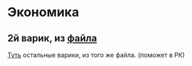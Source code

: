 # Экономика 
2й варик, из [файла](https://github.com/tekcellat/University/blob/master/XFouth%20course/7th%20semester/Economics/%D0%AD%D0%BA%D0%BE%D0%BD%D0%BE%D0%BC%D0%B8%D0%BA%D0%B0%20%D0%BF%D1%80%D0%B5%D0%B4%D0%BF%D1%80%D0%B8%D1%8F%D1%82%D0%B8%D1%8F.%20%D0%97%D0%B0%D0%B4%D0%B0%D1%87%D0%B8.pdf)
---
[Туть](https://drive.google.com/drive/folders/1CDRvfM313NBmtjBNBKEdbuZAJSa4g5KQ) остальные варики, из того же файла. (поможет в РК) 
